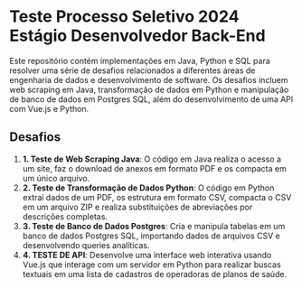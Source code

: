 # Teste Processo Seletivo 2024 Estágio Desenvolvedor Back-End
Este repositório contém implementações em Java, Python e SQL para resolver uma série de desafios relacionados a diferentes áreas de engenharia de dados e desenvolvimento de software. Os desafios incluem web scraping em Java, transformação de dados em Python e manipulação de banco de dados em Postgres SQL, além do desenvolvimento de uma API com Vue.js e Python.

## Desafios

1. **1. Teste de Web Scraping Java**: O código em Java realiza o acesso a um site, faz o download de anexos em formato PDF e os compacta em um único arquivo.
2. **2. Teste de Transformação de Dados Python**: O código em Python extrai dados de um PDF, os estrutura em formato CSV, compacta o CSV em um arquivo ZIP e realiza substituições de abreviações por descrições completas.
3. **3. Teste de Banco de Dados Postgres**: Cria e manipula tabelas em um banco de dados Postgres SQL, importando dados de arquivos CSV e desenvolvendo queries analíticas.
4. **4. TESTE DE API**: Desenvolve uma interface web interativa usando Vue.js que interage com um servidor em Python para realizar buscas textuais em uma lista de cadastros de operadoras de planos de saúde.
